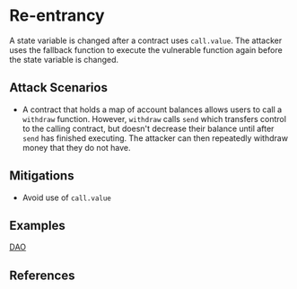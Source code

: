 # Re-entrancy
A state variable is changed after a contract uses `call.value`. The attacker uses the fallback function to
execute the vulnerable function again before the state variable is changed.

## Attack Scenarios
- A contract that holds a map of account balances allows users to call a `withdraw` function. However,
`withdraw` calls `send` which transfers control to the calling contract, but doesn't decrease their
balance until after `send` has finished executing. The attacker can then repeatedly withdraw money
that they do not have.

## Mitigations

- Avoid use of `call.value`

## Examples
[DAO](http://hackingdistributed.com/2016/06/18/analysis-of-the-dao-exploit/)

## References